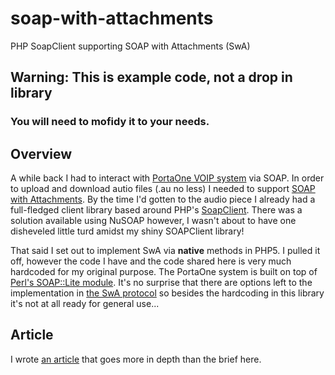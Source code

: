 # soap-with-attachments
PHP SoapClient supporting SOAP with Attachments (SwA)

## Warning: This is example code, not a drop in library
### You will need to mofidy it to your needs.

## Overview

A while back I had to interact with [PortaOne VOIP system](http://portaone.com/) via SOAP. In order to upload and download autio files (.au no less) I needed to support [SOAP with Attachments](http://en.wikipedia.org/wiki/SOAP_with_Attachments). By the time I'd gotten to the audio piece I already had a full-fledged client library based around PHP's [SoapClient](http://php.net/manual/en/class.soapclient.php). There was a solution available using NuSOAP however, I wasn't about to have one disheveled little turd amidst my shiny SOAPClient library!

That said I set out to implement SwA via **native** methods in PHP5. I pulled it off, however the code I have and the code shared here is very much hardcoded for my original purpose. The PortaOne system is built on top of [Perl's SOAP::Lite module](http://search.cpan.org/~phred/SOAP-Lite-1.13/lib/SOAP/Lite.pm). It's no surprise that there are options left to the implementation in [the SwA protocol](http://www.w3.org/TR/SOAP-attachments) so besides the hardcoding in this library it's not at all ready for general use...

## Article

I wrote [an article](https://quickshiftin.com/blog/2013/09/soap-client-attachments-php/) that goes more in depth than the brief here.

